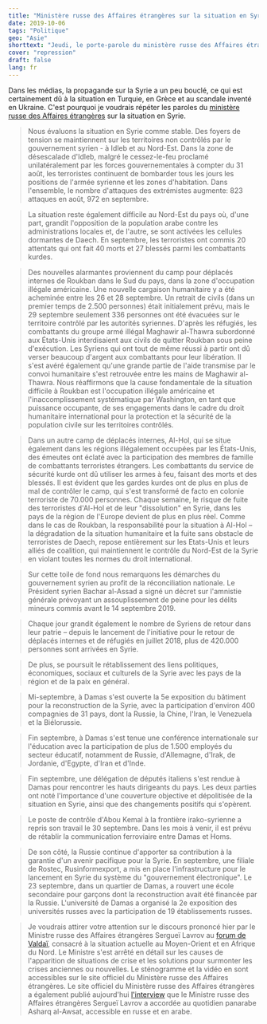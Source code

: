 ```yaml
---
title: "Ministère russe des Affaires étrangères sur la situation en Syrie"
date: 2019-10-06
tags: "Politique"
geo: "Asie"
shorttext: "Jeudi, le porte-parole du ministère russe des Affaires étrangères a parlé de la situation en Syrie."
cover: "repression"
draft: false
lang: fr
---
```


Dans les médias, la propagande sur la Syrie a un peu bouclé, ce qui est certainement dû à la situation en Turquie, en Grèce et au scandale inventé en Ukraine. C'est pourquoi je voudrais répéter les paroles du [ministère russe des Affaires étrangères](http://www.mid.ru/ru/press_service/spokesman/briefings/-/asset_publisher/D2wHaWMCU6Od/content/id/3830068?p_p_id=101_INSTANCE_D2wHaWMCU6Od&_101_INSTANCE_D2wHaWMCU6Od_languageId=en_GB "Briefing by Foreign Ministry Spokesperson Maria Zakharova, Moscow, October 3, 2019") sur la situation en Syrie.

> Nous évaluons la situation en Syrie comme stable. Des foyers de tension se maintiennent sur les territoires non contrôlés par le gouvernement syrien - à Idleb et au Nord-Est. Dans la zone de désescalade d'Idleb, malgré le cessez-le-feu proclamé unilatéralement par les forces gouvernementales à compter du 31 août, les terroristes continuent de bombarder tous les jours les positions de l'armée syrienne et les zones d'habitation. Dans l'ensemble, le nombre d'attaques des extrémistes augmente: 823 attaques en août, 972 en septembre.

> La situation reste également difficile au Nord-Est du pays où, d'une part, grandit l'opposition de la population arabe contre les administrations locales et, de l'autre, se sont activées les cellules dormantes de Daech. En septembre, les terroristes ont commis 20 attentats qui ont fait 40 morts et 27 blessés parmi les combattants kurdes.

> Des nouvelles alarmantes proviennent du camp pour déplacés internes de Roukban dans le Sud du pays, dans la zone d'occupation illégale américaine. Une nouvelle cargaison humanitaire y a été acheminée entre les 26 et 28 septembre. Un retrait de civils (dans un premier temps de 2.500 personnes) était initialement prévu, mais le 29 septembre seulement 336 personnes ont été évacuées sur le territoire contrôlé par les autorités syriennes. D'après les réfugiés, les combattants du groupe armé illégal Maghawir al-Thawra subordonné aux États-Unis interdisaient aux civils de quitter Roukban sous peine d'exécution.  Les Syriens qui ont tout de même réussi à partir ont dû verser beaucoup d'argent aux combattants pour leur libération. Il s'est avéré également qu'une grande partie de l'aide transmise par le convoi humanitaire s'est retrouvée entre les mains de Maghawir al-Thawra. Nous réaffirmons que la cause fondamentale de la situation difficile à Roukban est l'occupation illégale américaine et l'inaccomplissement systématique par Washington, en tant que puissance occupante, de ses engagements dans le cadre du droit humanitaire international pour la protection et la sécurité de la population civile sur les territoires contrôlés.

> Dans un autre camp de déplacés internes, Al-Hol, qui se situe également dans les régions illégalement occupées par les États-Unis, des émeutes ont éclaté avec la participation des membres de famille de combattants terroristes étrangers. Les combattants du service de sécurité kurde ont dû utiliser les armes à feu, faisant des morts et des blessés. Il est évident que les gardes kurdes ont de plus en plus de mal de contrôler le camp, qui s'est transformé de facto en colonie terroriste de 70.000 personnes. Chaque semaine, le risque de fuite des terroristes d'Al-Hol et de leur "dissolution" en Syrie, dans les pays de la région de l'Europe devient de plus en plus réel. Comme dans le cas de Roukban, la responsabilité pour la situation à Al-Hol – la dégradation de la situation humanitaire et la fuite sans obstacle de terroristes de Daech, repose entièrement sur les Etats-Unis et leurs alliés de coalition, qui maintiennent le contrôle du Nord-Est de la Syrie en violant toutes les normes du droit international.

> Sur cette toile de fond nous remarquons les démarches du gouvernement syrien au profit de la réconciliation nationale. Le Président syrien Bachar al-Assad a signé un décret sur l'amnistie générale prévoyant un assouplissement de peine pour les délits mineurs commis avant le 14 septembre 2019.

> Chaque jour grandit également le nombre de Syriens de retour dans leur patrie – depuis le lancement de l'initiative pour le retour de déplacés internes et de réfugiés en juillet 2018, plus de 420.000 personnes sont arrivées en Syrie.

> De plus, se poursuit le rétablissement des liens politiques, économiques, sociaux et culturels de la Syrie avec les pays de la région et de la paix en général.

> Mi-septembre, à Damas s'est ouverte la 5e exposition du bâtiment pour la reconstruction de la Syrie, avec la participation d'environ 400 compagnies de 31 pays, dont la Russie, la Chine, l'Iran, le Venezuela et la Biélorussie.

> Fin septembre, à Damas s'est tenue une conférence internationale sur l'éducation avec la participation de plus de 1.500 employés du secteur éducatif, notamment de Russie, d'Allemagne, d'Irak, de Jordanie, d'Egypte, d'Iran et d'Inde.

> Fin septembre, une délégation de députés italiens s'est rendue à Damas pour rencontrer les hauts dirigeants du pays. Les deux parties ont noté l'importance d'une couverture objective et dépolitisée de la situation en Syrie, ainsi que des changements positifs qui s'opèrent.

> Le poste de contrôle d'Abou Kemal à la frontière irako-syrienne a repris son travail le 30 septembre. Dans les mois à venir, il est prévu de rétablir la communication ferroviaire entre Damas et Homs.

> De son côté, la Russie continue d'apporter sa contribution à la garantie d'un avenir pacifique pour la Syrie. En septembre, une filiale de Rostec, Rusinformexport, a mis en place l'infrastructure pour le lancement en Syrie du système du "gouvernement électronique". Le 23 septembre, dans un quartier de Damas, a rouvert une école secondaire pour garçons dont la reconstruction avait été financée par la Russie. L'université de Damas a organisé la 2e exposition des universités russes avec la participation de 19 établissements russes.

> Je voudrais attirer votre attention sur le discours prononcé hier par le Ministre russe des Affaires étrangères Sergueï Lavrov au [forum de Valdaï](http://www.mid.ru/ru/foreign_policy/news/-/asset_publisher/cKNonkJE02Bw/content/id/3826083?p_p_id=101_INSTANCE_cKNonkJE02Bw&_101_INSTANCE_cKNonkJE02Bw_languageId=fr_FR "Allocution et réponses aux questions de Sergueï Lavrov, Ministre des Affaires étrangères de la Fédération de Russie, lors de la session du Club de discussion international Valdaï consacrée à la politique russe au Moyen-Orient, Sotchi, 2 octobre 2019"), consacré à la situation actuelle au Moyen-Orient et en Afrique du Nord. Le Ministre s'est arrêté en détail sur les causes de l'apparition de situations de crise et les solutions pour surmonter les crises anciennes ou nouvelles. Le sténogramme et la vidéo en sont accessibles sur le site officiel du Ministère russe des Affaires étrangères. Le site officiel du Ministère russe des Affaires étrangères a également publié aujourd'hui [l'interview](http://www.mid.ru/ru/foreign_policy/news/-/asset_publisher/cKNonkJE02Bw/content/id/3829601?p_p_id=101_INSTANCE_cKNonkJE02Bw&_101_INSTANCE_cKNonkJE02Bw_languageId=fr_FR "Interview de Sergueï Lavrov, Ministre des Affaires étrangères de la Fédération de Russie, au quotidien panarabe Asharq al-Awsat, 3 octobre 2019") que le Ministre russe des Affaires étrangères Sergueï Lavrov a accordée au quotidien panarabe Asharq al-Awsat, accessible en russe et en arabe.
